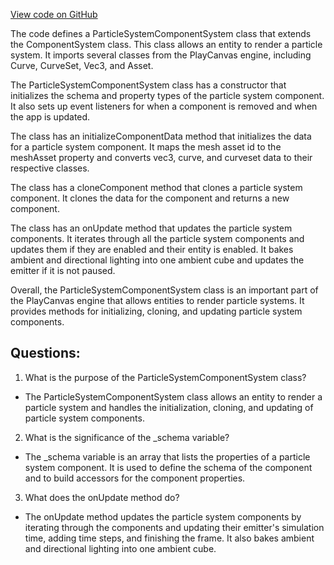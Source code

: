[View code on GitHub](https://github.com/playcanvas/engine/src/framework/components/particle-system/system.js)

The code defines a ParticleSystemComponentSystem class that extends the ComponentSystem class. This class allows an entity to render a particle system. It imports several classes from the PlayCanvas engine, including Curve, CurveSet, Vec3, and Asset. 

The ParticleSystemComponentSystem class has a constructor that initializes the schema and property types of the particle system component. It also sets up event listeners for when a component is removed and when the app is updated. 

The class has an initializeComponentData method that initializes the data for a particle system component. It maps the mesh asset id to the meshAsset property and converts vec3, curve, and curveset data to their respective classes. 

The class has a cloneComponent method that clones a particle system component. It clones the data for the component and returns a new component. 

The class has an onUpdate method that updates the particle system components. It iterates through all the particle system components and updates them if they are enabled and their entity is enabled. It bakes ambient and directional lighting into one ambient cube and updates the emitter if it is not paused. 

Overall, the ParticleSystemComponentSystem class is an important part of the PlayCanvas engine that allows entities to render particle systems. It provides methods for initializing, cloning, and updating particle system components.
## Questions: 
 1. What is the purpose of the ParticleSystemComponentSystem class?
- The ParticleSystemComponentSystem class allows an entity to render a particle system and handles the initialization, cloning, and updating of particle system components.

2. What is the significance of the _schema variable?
- The _schema variable is an array that lists the properties of a particle system component. It is used to define the schema of the component and to build accessors for the component properties.

3. What does the onUpdate method do?
- The onUpdate method updates the particle system components by iterating through the components and updating their emitter's simulation time, adding time steps, and finishing the frame. It also bakes ambient and directional lighting into one ambient cube.